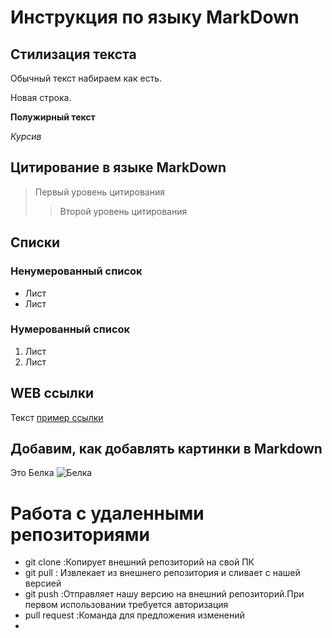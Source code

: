 # Инструкция по языку MarkDown

## Стилизация текста
Обычный текст набираем как есть.

Новая строка.

**Полужирный текст**

*Курсив*

## Цитирование в языке MarkDown
> Первый уровень цитирования
>> Второй уровень цитирования

## Списки
### Ненумерованный список
* Лист
* Лист

### Нумерованный список
1. Лист
2. Лист

## WEB ссылки
Текст [пример ссылки]( http.example.com "Всплывающая подсказка")

## Добавим, как добавлять картинки в Markdown
Это Белка
![Белка](squirrel.jpg)

#  Работа с удаленными репозиториями

* git clone :Копирует внешний репозиторий на свой ПК
* git pull : Извлекает из внешнего репозитория и сливает с нашей версией
* git push :Отправляет нашу версию на внешний репозиторий.При первом использовании требуется авторизация
* pull request :Команда для предложения изменений
* 

